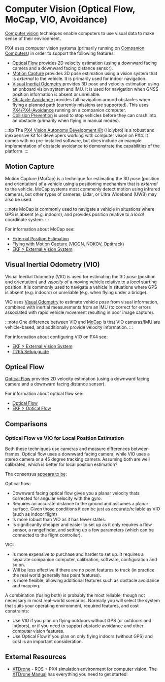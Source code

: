 # Computer Vision (Optical Flow, MoCap, VIO, Avoidance)

[Computer vision](https://en.wikipedia.org/wiki/Computer_vision) techniques enable computers to use visual data to make sense of their environment.

PX4 uses computer vision systems (primarily running on [Companion Computers](../companion_computer/README.md)) in order to support the following features:

- [Optical Flow](#optical-flow) provides 2D velocity estimation (using a downward facing camera and a downward facing distance sensor).
- [Motion Capture](#motion-capture) provides 3D pose estimation using a vision system that is _external_ to the vehicle.
  It is primarily used for indoor navigation.
- [Visual Inertial Odometry](#visual-inertial-odometry-vio) provides 3D pose and velocity estimation using an onboard vision system and IMU.
  It is used for navigation when GNSS position information is absent or unreliable.
- [Obstacle Avoidance](../computer_vision/obstacle_avoidance.md) provides full navigation around obstacles when flying a planned path (currently missions are supported). This uses [PX4/PX4-Avoidance](https://github.com/PX4/PX4-Avoidance) running on a companion computer.
- [Collision Prevention](../computer_vision/collision_prevention.md) is used to stop vehicles before they can crash into an obstacle (primarily when flying in manual modes).

:::tip
The [PX4 Vision Autonomy Development Kit](../complete_vehicles_mc/px4_vision_kit.md) (Holybro) is a robust and inexpensive kit for developers working with computer vision on PX4.
It comes with no pre-installed software, but does include an example implementation of obstacle avoidance to demonstrate the capabilities of the platform.
:::

## Motion Capture

Motion Capture (MoCap) is a technique for estimating the 3D _pose_ (position and orientation) of a vehicle using a positioning mechanism that is _external_ to the vehicle.
MoCap systems most commonly detect motion using infrared cameras, but other types of cameras, Lidar, or Ultra Wideband (UWB) may also be used.

:::note
MoCap is commonly used to navigate a vehicle in situations where GPS is absent (e.g. indoors), and provides position relative to a _local_ coordinate system.
:::

For information about MoCap see:

- [External Position Estimation](../ros/external_position_estimation.md)
- [Flying with Motion Capture (VICON, NOKOV, Optitrack)](../tutorials/motion-capture.md)
- [EKF > External Vision System](../advanced_config/tuning_the_ecl_ekf.md#external-vision-system)

## Visual Inertial Odometry (VIO)

Visual Inertial Odometry (VIO) is used for estimating the 3D _pose_ (position and orientation) and _velocity_ of a moving vehicle relative to a _local_ starting position.
It is commonly used to navigate a vehicle in situations where GPS is absent (e.g. indoors) or unreliable (e.g. when flying under a bridge).

VIO uses [Visual Odometry](https://en.wikipedia.org/wiki/Visual_odometry) to estimate vehicle _pose_ from visual information, combined with inertial measurements from an IMU (to correct for errors associated with rapid vehicle movement resulting in poor image capture).

:::note
One difference between VIO and [MoCap](#motion-capture) is that VIO cameras/IMU are vehicle-based, and additionally provide velocity information.
:::

For information about configuring VIO on PX4 see:

- [EKF > External Vision System](../advanced_config/tuning_the_ecl_ekf.md#external-vision-system)
- [T265 Setup guide](../peripherals/camera_t265_vio.md)

## Optical Flow

[Optical Flow](../sensor/optical_flow.md) provides 2D velocity estimation (using a downward facing camera and a downward facing distance sensor).

For information about optical flow see:

- [Optical Flow](../sensor/optical_flow.md)
- [EKF > Optical Flow](../advanced_config/tuning_the_ecl_ekf.md#optical-flow)

## Comparisons

### Optical Flow vs VIO for Local Position Estimation

Both these techniques use cameras and measure differences between frames.
Optical flow uses a downward facing camera, while VIO uses a stereo camera or a 45 degree tracking camera.
Assuming both are well calibrated, which is better for local position estimation?

The consensus [appears to be](https://discuss.px4.io/t/vio-vs-optical-flow/34680):

Optical flow:

- Downward facing optical flow gives you a planar velocity thats corrected for angular velocity with the gyro.
- Requires an accurate distance to the ground and assumes a planar surface.
  Given those conditions it can be just as accurate/reliable as VIO (such as indoor flight)
- Is more robust than VIO as it has fewer states.
- Is significantly cheaper and easier to set up as it only requires a flow sensor, a rangefinder, and setting up a few parameters (which can be connected to the flight controller).

VIO:

- Is more expensive to purchase and harder to set up.
  It requires a separate companion computer, calibration, software, configuration and so on.
- Will be less effective if there are no point features to track (in practice the real world generally has point features).
- Is more flexible, allowing additional features such as obstacle avoidance and mapping.

A combination (fusing both) is probably the most reliable, though not necessary in most real-world scenarios.
Normally you will select the system that suits your operating environment, required features, and cost constraints:

- Use VIO if you plan on flying outdoors without GPS (or outdoors and indoors), or if you need to support obstacle avoidance and other computer vision features.
- Use Optical Flow if you plan on only flying indoors (without GPS) and cost is an important consideration.

## External Resources

- [XTDrone](https://github.com/robin-shaun/XTDrone/blob/master/README.en.md) - ROS + PX4 simulation environment for computer vision.
  The [XTDrone Manual](https://www.yuque.com/xtdrone/manual_en) has everything you need to get started!
